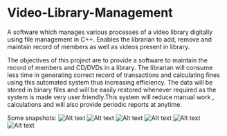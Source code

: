 # Video-Library-Management
A software which manages various processes of a video library digitally using file management in C++. Enables the librarian to add, remove and maintain record of members as well as videos present in library.

The objectives of this project are to provide a software to maintain the record of members and CD/DVDs in a library. 
The librarian will consume less time in generating correct record of transactions and calculating fines using this automated system thus increasing efficiency.
The data will be stored in binary files and will be easily restored whenever required as the system is made very user friendly.This system will reduce manual work , calculations and will also provide periodic reports at anytime.

Some snapshots:
![Alt text](https://i.imgur.com/qBN25yG.jpg "Initial menu screen")
![Alt text](https://i.imgur.com/FRNRWmK.jpeg "CD/DVD Management screen")
![Alt text](https://i.imgur.com/uFUnSRf.jpeg "Member Management screen")
![Alt text](https://i.imgur.com/Tpi9A6i.jpeg "Transaction screen")
![Alt text](https://i.imgur.com/HFDyBZZ.jpeg "Issue/Return dates screen")
![Alt text](https://i.imgur.com/pU8a5rF.jpeg "Report screen")
